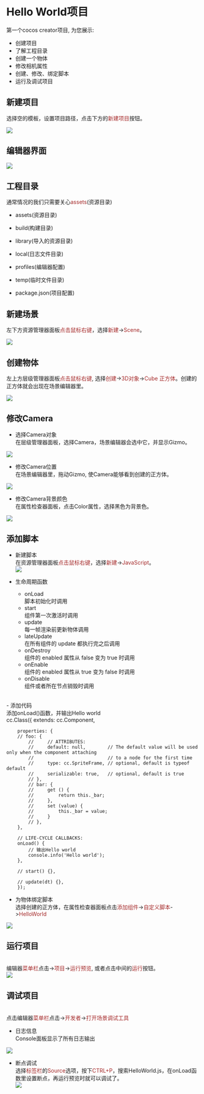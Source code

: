 # Hello World项目
第一个cocos creator项目, 为您展示:
- 创建项目
- 了解工程目录
- 创建一个物体
- 修改相机属性
- 创建、修改、绑定脚本
- 运行及调试项目

## 新建项目

选择空的模板，设置项目路径，点击下方的<font color=#A52A2A>新建项目</font>按钮。

<img src="index/new.png"/>

## 编辑器界面

<img src="index/engine.png"/>

## 工程目录
通常情况的我们只需要关心<font color=#A52A2A>assets</font>(资源目录)

- assets(资源目录)

- build(构建目录)

- library(导入的资源目录)

- local(日志文件目录)

- profiles(编辑器配置)

- temp(临时文件目录)

- package.json(项目配置)

## 新建场景

左下方资源管理器面板<font color=#A52A2A>点击鼠标右键</font>，选择<font color=#A52A2A>新建</font>-><font color=#A52A2A>Scene</font>。

<img src="index/scene.png"/>

## 创建物体

左上方层级管理器面板<font color=#A52A2A>点击鼠标右键</font>, 选择<font color=#A52A2A>创建</font>-><font color=#A52A2A>3D对象</font>-><font color=#A52A2A>Cube 正方体</font>。创建的正方体就会出现在场景编辑器里。

<img src="index/cube.png"/>

## 修改Camera

- 选择Camera对象
<br/>在层级管理器面板，选择Camera，场景编辑器会选中它，并显示Gizmo。</br>
<img src="index/select.png"/>

- 修改Camera位置
<br/>在场景编辑器里，拖动Gizmo, 使Camera能够看到创建的正方体。</br>
<img src="index/move.png"/>

- 修改Camera背景颜色
<br/>在属性检查器面板，点击Color属性，选择黑色为背景色。</br>
<img src="index/property.png"/>

## 添加脚本
- 新建脚本 
  <br/>在资源管理器面板<font color=#A52A2A>点击鼠标右键</font>，选择<font color=#A52A2A>新建</font>-><font color=#A52A2A>JavaScript</font>。</br>
  <img src="index/script.png"/>

- 生命周期函数
   - onLoad 
     <br/>脚本初始化时调用</br>
   - start 
     <br/>组件第一次激活时调用</br>
   - update 
     <br/>每一帧渲染前更新物体调用</br>
   - lateUpdate 
     <br/>在所有组件的 update 都执行完之后调用</br>
   - onDestroy 
     <br/>组件的 enabled 属性从 false 变为 true 时调用</br>
   - onEnable 
     <br/>组件的 enabled 属性从 true 变为 false 时调用</br>
   - onDisable 
     <br/>组件或者所在节点销毁时调用</br>
<br/>
- 添加代码
    <br/>添加onLoad()函数，并输出Hello world</br>
        cc.Class({
        extends: cc.Component,

        properties: {
        // foo: {
            //     // ATTRIBUTES:
            //     default: null,        // The default value will be used only when the component attaching
            //                           // to a node for the first time
            //     type: cc.SpriteFrame, // optional, default is typeof default
            //     serializable: true,   // optional, default is true
            // },
            // bar: {
            //     get () {
            //         return this._bar;
            //     },
            //     set (value) {
            //         this._bar = value;
            //     }
            // },
        },

        // LIFE-CYCLE CALLBACKS:
        onLoad() {
            // 输出Hello world
            console.info('Hello world');
        },

        // start() {},

        // update(dt) {},
        });


- 为物体绑定脚本
<br>选择创建的正方体，在属性检查器面板点击<font color=#A52A2A>添加组件</font>-><font color=#A52A2A>自定义脚本</font>-><font color=#A52A2A>HelloWorld</font></br>
<img src="index/component.png"/>

## 运行项目
<br>编辑器<font color=#A52A2A>菜单栏</font>点击-><font color=#A52A2A>项目</font>-><font color=#A52A2A>运行预览</font>, 或者点击中间的<font color=#A52A2A>运行</font>按钮。</br>
<img src="index/run.png"/>

## 调试项目
 <br>点击编辑器<font color=#A52A2A>菜单栏</font>点击-><font color=#A52A2A>开发者</font>-><font color=#A52A2A>打开场景调试工具</font></br>
 - 日志信息
 <br/>Console面板显示了所有日志输出</br>
 <img src="index/console.png"/>

 - 断点调试
   <br/>选择<font color=#A52A2A>标签栏</font>的<font color=#A52A2A>Source</font>选项，按下<font color=#A52A2A>CTRL+P</font>，搜索HelloWorld.js，在onLoad函数里设置断点，再运行预览时就可以调试了。</br>
   <img src="index/debug.png"/>